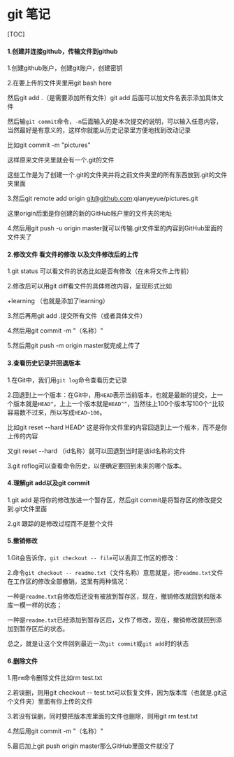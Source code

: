 #                      git 笔记

[TOC]

#### 1.创建并连接github，传输文件到github

1.创建github账户，创建git账户，创建密钥

2.在要上传的文件夹里用git bash here 

然后git add .（是需要添加所有文件）git add 后面可以加文件名表示添加具体文件

然后输`git commit`命令，`-m`后面输入的是本次提交的说明，可以输入任意内容，当然最好是有意义的，这样你就能从历史记录里方便地找到改动记录

比如git commit -m "pictures"

这样原来文件夹里就会有一个.git的文件

这些工作是为了创建一个.git的文件夹并将之前文件夹里的所有东西放到.git的文件夹里面

3.然后git remote add origin git@github.com:qianyeyue/pictures.git

这里origin后面是你创建的新的GitHub账户里的文件夹的地址

4.然后用git push -u origin master就可以传输.git文件里的内容到GitHub里面的文件夹了

#### 2.修改文件 看文件的修改 以及文件修改后的上传

1.git status 可以看文件的状态比如是否有修改（在未将文件上传前）

2.修改后可以用git diff看文件的具体修改内容，呈现形式比如

+learning （也就是添加了learning）

3.然后再用git add .提交所有文件（或者具体文件）

4.然后用git commit -m "（名称）"

5.然后用git push -m origin master就完成上传了

#### 3.查看历史记录并回退版本

1.在Git中，我们用`git log`命令查看历史记录

2.回退到上一个版本：在Git中，用`HEAD`表示当前版本，也就是最新的提交，上一个版本就是`HEAD^`，上上一个版本就是`HEAD^^`，当然往上100个版本写100个`^`比较容易数不过来，所以写成`HEAD~100`。

比如git reset --hard HEAD^ 这是将你文件里的内容回退到上一个版本，而不是你上传的内容

又git reset --hard （id名称）就可以回退到当时是该id名称的文件

3.git reflog可以查看命令历史，以便确定要回到未来的哪个版本。

#### 4.理解git add以及git commit

1.git add 是将你的修改放进一个暂存区，然后git commit是将暂存区的修改提交到.git文件里面

2.git 跟踪的是修改过程而不是整个文件

#### 5.撤销修改

1.Git会告诉你，`git checkout -- file`可以丢弃工作区的修改：

2.命令`git checkout -- readme.txt`（文件名称）意思就是，把`readme.txt`文件在工作区的修改全部撤销，这里有两种情况：

一种是`readme.txt`自修改后还没有被放到暂存区，现在，撤销修改就回到和版本库一模一样的状态；

一种是`readme.txt`已经添加到暂存区后，又作了修改，现在，撤销修改就回到添加到暂存区后的状态。

总之，就是让这个文件回到最近一次`git commit`或`git add`时的状态

#### 6.删除文件

1.用`rm`命令删除文件比如rm test.txt

2.若误删，则用git checkout -- test.txt可以恢复文件，因为版本库（也就是.git这个文件夹）里面有你上传的文件

3.若没有误删，同时要把版本库里面的文件也删除，则用git rm test.txt

4.然后用git commit -m "（名称）"

5.最后加上git push origin master那么GitHub里面文件就没了

